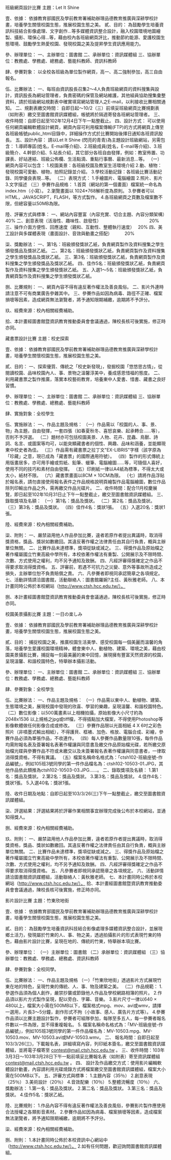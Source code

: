 班級網頁設計比賽
主題：Let It Shine

壹、依據：
	依據教育部國民及學前教育署補助辦理品德教育推廣與深耕學校計畫，培養學生關懷校園生態，推展校園生態之美。
貳、目的：
	為鼓勵學生培養資訊科技結合影像處理、文字創作…等多媒體資訊整合設計，融入校園環境地圖繪製、攝影、環保心得…等，藉由校內各班級網頁評比，推動節約能源、愛護校園生態環境、鼓勵學生熱愛校園、發現校園之美及提昇學生資訊應用能力。

參、辦理單位：
	一、主辦單位：圖書館
	二、承辦單位：資訊媒體組
	三、協辦單位：教務處、學務處、總務處、藝能科教師、資訊科教師

肆、參賽對象：
	以全校各班級為單位製作網頁，高一、高二強制參加，高三自由報名。

伍、比賽辦法：
	一、每班由資訊股長召集2～4人負責班級網頁的資料搜集與設計，資訊股長為網站管理者，負責密碼的保管及網站維護，其他組員協助搜集彙整資料，請於班級網站規劃表中確實填寫網站管理人之E-mail，以利接收比賽相關通知。
	二、規劃表繳交時間：
		自即日起～10/2（三）前填妥班級網頁比賽規劃表（如附表）繳交至圖書館資訊媒體組，帳號將於隔週寄發各班網站管理者。
	三、收件時間：自即日起至102年12月4日下午一點整截止。
	四、設計方式：
		可以使用任何網頁編輯軟體設計網頁，網頁內容可利用檔案傳輸(FTP)的方式將網頁上傳至各班級帳號public_html目錄中，詳細操作方式於比賽開始後擇日通知各班資訊股長。
	五、設計內容：
		請以Let It Shine (閃亮的青青)為主題設計班級網站，另需包含：
			1.導師專區(姓名，E-mail等介紹)、2.班級成員(姓名，E-mail等介紹)、3.班級簡介、4.幹部介紹、5.站長介紹，其它部分各班自由發揮，例如：教室佈置、功課表、好站連結、班級公佈欄、生活點滴、重點行事曆、最新消息…等。
		（一）網頁內容可以包含：
			1.校園美景：各班級校園及教室生活環境介紹
			2.動、植物：發現校園可愛動、植物，拍照記錄並介紹。
			3.學校活動記錄：各班級比賽活動記錄、同學優良表現…等。
		（二）表現方式：
			1.手繪圖片、電腦繪圖
			2.照片、影片
			3.文字描述
		（三）參賽作品規格：
			1.首頁（網站的第一個畫面）檔案統一命名為index.htm（小寫）。
			2.瀏覽畫面以 1024*768解析度為原則。
			3.參賽者可以 HTML，JAVASCRIPT，FLASH，等方式製作。
			4.各班級網頁之頁數及檔案數不限，但總容量以50MB為限。

陸、評審方式與標準：
	一、網站內容豐富（內容充實、切合主題、內容分類架構）　　　　 40%
	二、創意表現（活潑性、趣味性、啟發性）　　　　　　　　　　　 20%
	三、操作介面方便性、回應速度（親和、互動性、整體執行速度）　 20%
	四、美工設計與多媒體表現（畫面設計、音效與動畫之搭配）　　　 20%

柒、獎勵辦法：
	一、第1名：班級頒發獎狀乙紙，負責網頁製作及資料搜集之學生頒發獎品及獎狀乙紙。
	二、第2名：班級頒發獎狀乙紙，負責網頁製作及資料搜集之學生頒發獎品及獎狀乙紙。
	三、第3名：班級頒發獎狀乙紙，負責網頁製作及資料搜集之學生頒發獎品及獎狀乙紙。
	四、佳作5名：班級頒發獎狀乙紙，負責網頁製作及資料搜集之學生頒發獎狀乙紙。
	五、入選1～5名：班級頒發獎狀乙紙，負責網頁製作及資料搜集之學生頒發獎狀乙紙。

捌、比賽規則：
	一、網頁內容不得有違反著作權法及善良風俗。
	二、影片外連時請注意不可有商業廣告參雜其中。
	三、參賽作品如因為病毒、路徑不正確、檔案損壞等因素，造成網頁無法瀏覽者，將予通知限期補繳，逾期將不予評分。

玖、經費來源：校內相關經費補助。

拾、本計畫經圖書館暨資訊教育推動委員會會議通過，陳校長核可後實施，修正時亦同。

藏書票設計比賽
主題：校史探索

壹、依據：
	依據教育部國民及學前教育署補助辦理品德教育推廣與深耕學校計畫，培養學生關懷校園生態，推展校園生態之美。

貳、目的：
	一、探索優質、傳統之「校史新發現」，發掘校園「悠悠思古情」，從閱讀校園、品味校園內人、事、景物之溫馨淳美中，養成感恩惜福的態度。
	二、利用藏書票之製作推廣，落實本校藝術教育，培養東中人愛書、惜書、藏書之良好習慣。

參、辦理單位：
	一、主辦單位：圖書館
	二、承辦單位：資訊媒體組
	三、協辦單位：教務處、學務處、總務處、藝能科教師

肆、實施對象：全校學生

伍、實施辦法：
	一、作品主題及規格：
		（一）作品需以「校園的人、事、景、物」為主題，自由發揮，一套四張（如春夏秋冬、喜怒哀樂、起承轉合……等），否則不予評選。
		（二）題材亦可包括校園美景、人物、花卉、昆蟲、鳥獸、詩詞、名言、或圖案等均可，以能突顯藏書者的個性、興趣、品味和涵養，並能顯現東中校史者為佳。
		（三）作品需有藏書票之拉丁文"EX-LIBRIS"字樣（該字原為「珍藏」之意，現已成為「藏書票」的國際通用符號）。
		（四）製作的形式傳統上用版畫居多，亦可用手繪或剪紙、鉛筆、蠟筆、電腦繪圖……等，可隨個人喜好，使用不同的技巧和素材自由發揮。
			（五）印刷紙一律以A4紙為標準，不得太大或太小，紙材不限。
			（六）藏書票畫面以8CM × 10CM為限。
			（七）請將作品浮貼於報名表，請勿直接使用報名表件之作品規格說明頁繪製作品電腦繪圖，數位作品除列印輸出作品之外，需再繳交作品光碟片。
	二、收件時間：配合11月校慶展覽，即日起至102年10月31日止下午一點整截止，繳交至圖書館資訊媒體組。
	三、錄取獎項及名額：
		（一）第1名：獎品及獎狀。
		（二）第2名：獎品及獎狀。
		（三）第3名：獎品及獎狀。
		（四）佳作4名：獎狀1張。
		（五）入選20名：獎狀1張。

陸、經費來源：校內相關經費補助。

柒、附則：
	一、嚴禁盜用他人作品參加比賽，違者若原作者提出異議時，取消得獎資格，獎品、獎狀如數繳回。其違反著作權之法律責任由其自行負責，概與主辦單位無關。
	二、比賽作品未達標準，獎項從缺或減之。
	三、得獎作品及原始檔之著作權屬國立竹東高級中學所有，本校依著作權法有重製、公開展示及不限時間、次數、方式使用之權利，均不另予通知及致酬。
	四、凡經評審得獎確定之作品不得要求取消得獎資格。
	五、評審前，若遇不可抗力之災變、意外等事故所造成之損失，主辦單位恕不負責賠償之責。
	六、凡參賽者即視同承認簡章之各項規定。
	七、活動詳情請洽圖書館，活動聯絡人：圖書館羅婉?主任、黃秋雅老師。
	八、本計畫同時公佈於本校網站（http://www.ctsh.hcc.edu.tw/）。

捌、本計畫經圖書館暨資訊教育推動委員會會議通過，陳校長核可後實施，修正時亦同。

校園美景攝影比賽
主題：一日の楽しみ

壹、依據：
	依據教育部國民及學前教育署補助辦理品德教育推廣與深耕學校計畫，培養學生關懷校園生態，推展校園生態之美。

貳、目的：
	捕捉校園之美，推廣校園生活美學、感受校園每一個美麗而溫馨的角落，培養學生愛護校園環境精神，體會東中人、動植物、建築、環境之美，藉由校園美景攝影比賽，捕捉每一刻最美麗的東中回憶，展現擁有豐富天然資源的校園，呈現溫馨、和諧校園特色，特舉辦本攝影活動。

參、辦理單位：
	一、主辦單位：圖書館
	二、承辦單位：資訊媒體組
	三、協辦單位：教務處、學務處、總務處、藝能科教師

肆、參賽對象：全校學生

伍、比賽辦法：
	一、作品主題及規格：
		（一）作品需以東中人、動植物、建築、生態環境之美，展現校園中發現的欣喜、學習的樂趣，呈現溫馨、和諧校園特色。
		（二）數位影像：以500萬畫素以上相機拍攝，原始影像大小尺寸約為2048x1536 以上規格之jpg或tiff檔，不得插點加大檔案，不得使用Photoshop等影像軟體做任何影像合成或修改。
		（三）參賽作品限以光面相紙 4 X 6吋之彩色照片（非噴墨式輸出相紙），不得護貝、框裱、加色、格放、電腦合成、彩繪，參賽作品必須為單張作品，不收連作。
		（四）每人參賽作品數量限10張，每件作品均需附報名表及簽署報名表著作權讓與同意書及繳交作品原始檔光碟，若所繳交原始檔光碟與參賽作品不符或未繳交以及未簽署報名表著作權讓與同意書者，一律取消得獎資格，不得有異議。
		（五）檔案名稱命名格式為：「ctsh102-班級座號-作品編號」，例如105班3號同學的第一件作品檔名為：ctsh102-10503-01.JPG，其他作品依此類推為ctsh102-10503-03.JPG……。
	二、錄取獎項及名額：
		1.第1名：獎品及獎狀。
		2.第2名：獎品及獎狀。
		3.第3名：獎品及獎狀。
		4.佳作4名：獎狀1張。
		5.入選40名：獎狀1張。

陸、收件日期及地點：自即日起至103/3/26(三)下午一點整截止，繳交至圖書館資訊媒體組。

柒、評選結果：評選結果將於評審作業相關事宜辦理完成後公布於本校網站，並通知得獎人。

捌、經費來源：校內相關經費補助。

玖、附則：
	一、嚴禁盜用他人作品參加比賽，違者若原作者提出異議時，取消得獎資格，獎品、獎狀如數繳回。其違反著作權之法律責任由其自行負責，概與主辦單位無關。
	二、比賽作品未達標準，獎項從缺或減之。
	三、得獎作品及原始檔之著作權屬國立竹東高級中學所有，本校依著作權法有重製、公開展示及不限時間、次數、方式使用之權利，均不另予通知及致酬。
	四、凡經評審得獎確定之作品不得要求取消得獎資格。
	五、凡參賽者即視同承認簡章之各項規定。
	六、活動詳情請洽圖書館資訊媒體組，活動聯絡人：黃秋雅老師。
	七、本計畫同時公佈於本校網站（http://www.ctsh.hcc.edu.tw/）。
	拾、本計畫經圖書館暨資訊教育推動委員會會議通過，陳校長核可後實施，修正時亦同。

影片設計比賽
主題：竹東欣地街

壹、依據：
	依據教育部國民及學前教育署補助辦理品德教育推廣與深耕學校計畫，培養學生關懷校園生態，推展校園生態之美。

貳、目的：
	為鼓勵學生培養資訊科技結合影像處理多媒體資訊整合設計，並展現鄉土活力，發現屬於竹東的人、事、物之美，透過拍攝影片的形式表現竹東的特色，藉由影片設計比賽，呈現在地的、傳統的竹東，特舉辦本項比賽。

參、辦理單位：
	（一）主辦單位：圖書館
	（二）承辦單位：資訊媒體組
	（三）協辦單位：教務處、學務處、總務處、資訊科教師

肆、參賽對象：全校同學。

伍、比賽辦法：
	一、作品主題及規格
		（一）「竹東欣地街」透過影片方式展現竹東在地的特色，呈現竹東的傳統、人、事、物及建築之美。
		（二）作品規範：
			1.參選作品須為個人創作，嚴禁抄襲或節錄他人作品及學校網路相簿的照片。
			2.作品須以影片方式製作呈現，配以旁白、字幕、音樂。
			3.影片尺寸一律以640 × 480以上，檔案大小需在500MB以下，檔案格式mpg、mov、avi或wmv，請擇一選用，片長3～5分鐘，創作形式不拘（小故事、感人、廣告片方式等）。
			4.參賽作品須以比賽主題設計製作，參賽者可組隊參加，每隊至多五人，每一參賽者報名件數以一件為限，並不得重複報名。
			5.	檔案名稱命名格式為：「MV-班級座號-作品編號」，例如105班3號同學的第一件作品檔名為：MV-10503.mpg、MV-10503.mov、MV-10503.avi或MV-10503.wmv。
	二、	報名時間：自即日起至103/3/26(三)，下載報名表，詳細填寫內容，列印紙本簽名，繳交至圖書館資訊媒體組，並將電子檔寄至 contest@mail.ctsh.hcc.edu.tw 。
	三、收件時間：103年3月3日～103年3月28日下午一點前填妥比賽報名表（如附表）寄至資訊媒體組 contest@mail.ctsh.hcc.edu.tw 。
	四、	設計及作品繳交方式：使用影片編輯軟體設計動畫，內容請利用光碟燒錄方式將檔案繳交至圖書館資訊媒體組，檔案大小需在500MB以下。
	五、評審方式與標準：
		1.主題內容（35％）
		2.創意表現（25％）
		3.美術設計（20％）
		4.音效配樂（10％）
		5.整體流暢度（10％）
	六、獎勵辦法：
		1.第一名：獎品及獎狀。
		2.第二名：獎品及獎狀。
		3.第三名：獎品及獎狀。
		4.佳作5名：獎狀乙紙。

陸、比賽規則：
	1.作品內容不得有違反著作權法及善良風俗，參賽影片製作應使用合法授權之各類影音素材。
	2.參賽作品如因為病毒、檔案損壞等因素，造成檔案無法瀏覽者，將予通知限期補繳，逾期將不予評分。
	
柒、經費來源：校內相關經費補助。

捌、附則：
	1.本計畫同時公佈於本校資訊中心網站中（http://www.ctsh.hcc.edu.tw/）。
	2.如有任何問題，歡迎詢問圖書館資訊媒體組。
